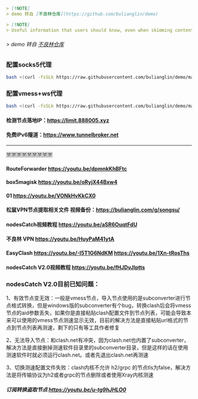 ```markdown
> [!NOTE]
> demo 转自 [不良林仓库](https://github.com/bulianglin/demo)
```



```markdown
> [!NOTE]
> Useful information that users should know, even when skimming content.
```

###### > demo 转自 [不良林仓库](https://github.com/bulianglin/demo)



### 配置socks5代理

```bash
bash <(curl -fsSLk https://raw.githubusercontent.com/bulianglin/demo/main/xrayL.sh) socks
```

### 配置vmess+ws代理

```bash
bash <(curl -fsSLk https://raw.githubusercontent.com/bulianglin/demo/main/xrayL.sh) vmess
```

#### 检测节点落地IP：https://limit.888005.xyz

#### 免费IPv6隧道：https://www.tunnelbroker.net

***

:u7981::u7981::u7981::u7981::u7981::u7981::u7981::u7981::u7981:

#### RouteForwarder https://youtu.be/dpmnkKhBFtc

#### box5magisk https://youtu.be/oRyjX44Bxw4

#### 01 https://youtu.be/VONkHvKkCX0

#### 松鼠VPN节点提取相关文件 视频备份：https://bulianglin.com/g/songsu/

#### nodesCatch视频教程 https://youtu.be/aSR6OuqtFdU

#### 不良林 VPN https://youtu.be/HuyPaM41ytA

#### EasyClash https://youtu.be/-I5T1G6NdKM https://youtu.be/1Xn-tRosThs

#### nodesCatch V2.0视频教程 https://youtu.be/fHJDvJIptts

### nodesCatch V2.0目前已知问题：

1、有效节点变无效：一般是vmess节点，导入节点使用的是subconverter进行节点格式转换，但是windows版的subconverter有个bug，转换clash后会将vmess节点的aid参数丢失，如果你是直接粘贴clash配置文件到节点列表，可能会导致本来可以使用的vmess节点测速显示无效，目前的解决方法是直接粘贴url格式的节点到节点列表再测速，剩下的只有等工具作者修复

2、无法导入节点：和clash.net有冲突，因为clash.net也内置了subconverter，解决方法是直接删掉测速软件目录里的subconverter目录，但是这样的话在使用测速软件时就必须运行clash.net。或者先退出clash.net再测速

3、切换测速配置文件失败：clash内核不允许 h2/grpc 的节点tls为false，解决方法是将传输协议为h2或者grpc的节点删除或者使用Xray内核测速

##### 订阅转换盗取节点 https://youtu.be/u-tg9hJHLO0

